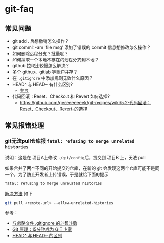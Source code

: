 # git-faq

## 常见问题

- git add . 后想撤销怎么操作？
- git commit -am 'file msg' 添加了错误的 commit 信息想修改怎么操作？
- 如何删除远程分支？批量呢？
- 如何拉取一个本地不存在的远程分支到本地？
- github 拉取比较慢怎么解决？
- 多个 github、gitlab 等账户并存？
- 在 `.gitignore` 中添加规则无效什么原因？
- HEAD^ 与 HEAD~ 有什么区别?
  - [参考](./git-command)
- 代码回滚：Reset、Checkout 和 Revert 如何选择?
  - https://github.com/geeeeeeeeek/git-recipes/wiki/5.2-代码回滚：Reset、Checkout、Revert-的选择

## 常见报错处理

### git无法pull仓库报 `fatal: refusing to merge unrelated histories`

说明：这是在 项目A上修改 `./git/config`后，提交到 项目B 上，无法 pull

如果合并了两个不同的开始提交的仓库，在新的 git 会发现这两个仓库可能不是同一个，为了防止开发者上传错误，于是就给下面的提示

```bash
fatal: refusing to merge unrelated histories
```

[解决方法](https://blog.csdn.net/lindexi_gd/article/details/52554159) 如下

```bash
git pull <remote-url> --allow-unrelated-histories
```

参考：

- [与忽略文件 .gitignore 的斗智斗勇](https://blog.csdn.net/qq_32452623/article/details/75264547)
- [Git 原理：15分钟成为 GIT 专家](https://www.jianshu.com/p/c221f99f0bfd)
- [HEAD^ 与 HEAD~ 的区别](https://stackoverflow.com/questions/2221658/whats-the-difference-between-head-and-head-in-git)
